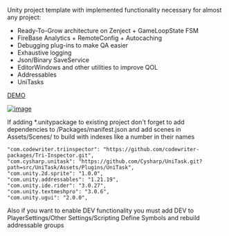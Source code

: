 Unity project template with implemented functionality necessary for almost any project:

- Ready-To-Grow architecture on Zenject + GameLoopState FSM
- FireBase Analytics + RemoteConfig + Autocaching
- Debugging plug-ins to make QA easier
- Exhaustive logging
- Json/Binary SaveService
- EditorWindows and other utilities to improve QOL
- Addressables
- UniTasks

[DEMO](https://xantezza.itch.io/zenjecttemplate?secret=UttPjfN9suIcAZPYfNQrxg4MsT8)

[![image](https://github.com/xantezza/ZenjectTemplate/assets/74206629/b2ac04e7-be44-480a-94e0-8ca7eb11d553)](https://xantezza.itch.io/zenjecttemplate?secret=UttPjfN9suIcAZPYfNQrxg4MsT8)

If adding *.unitypackage to existing project don't forget to add dependencies to <ProjectName>/Packages/manifest.json and add scenes in Assets/Scenes/ to build with indexes like a number in their names

    "com.codewriter.triinspector": "https://github.com/codewriter-packages/Tri-Inspector.git",
    "com.cysharp.unitask": "https://github.com/Cysharp/UniTask.git?path=src/UniTask/Assets/Plugins/UniTask",
    "com.unity.2d.sprite": "1.0.0",
    "com.unity.addressables": "1.21.19",
    "com.unity.ide.rider": "3.0.27",
    "com.unity.textmeshpro": "3.0.6",
    "com.unity.ugui": "2.0.0",

Also if you want to enable DEV functionality you must add DEV to PlayerSettings/Other Settings/Scripting Define Symbols and rebuild addressable groups
